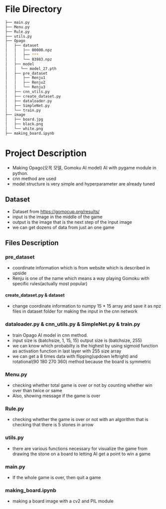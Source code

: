 # File Directory
```bash
├── main.py
├── Menu.py
├── Rule.py
├── utils.py
├── Opago
│   ├── dataset
│   │   ├── 00000.npz
│   │   ├── ***
│   │   └── 03983.npz
│   ├── model
│   │  └── model_27.pth
│   ├── pre_dataset
│   │   ├── Renju1
│   │   ├── Renju2
│   │   └── Renju3
│   ├── cnn_utils.py
│   ├── create_dataset.py
│   ├── dataloader.py
│   ├── SimpleNet.py
│   └── train.py
├── image
│   ├── board.jpg
│   ├── black.png
│   └── white.png
├── making_board.ipynb
``` 
# Project Description
- Making Opago(오목 모델, Gomoku AI model) AI with pygame module in python.   
- cnn method are used
- model structure is very simple and hyperparameter are already tuned 
## Dataset
- Dataset from https://gomocup.org/results/
- input is the image in the middle of the game
- output is the image that is the next step of the input image
- we can get dozens of data from just an one game

## Files Description
### pre_dataset
+ coordinate information which is from website which is described in upside
+ Renju is one of the name which means a way playing Gomoku with specific rules(actually most popular)
#### create_dataset.py & dataset
+ change coordinate information to numpy 15 * 15 array and save it as npz files in dataset folder for making the input in the cnn network
### dataloader.py & cnn_utils.py & SimpleNet.py & train.py
- train Opago AI model in cnn method.
- input size is (batchsize, 1, 15, 15) output size is (batchsize, 255) 
- we can know which probabilty is the highest by using sigmoid function as activation function in last layer with 255 size array
- we can get a 8 times data with flipping(updown leftright) and rotational(90 180 270 360) method because the board is symmetric
### Menu.py
- checking  whether total game is over or not by counting whether win over than twice or same
- Also, showing message if the game is over
### Rule.py
- checking  whether the game is over or not with an algorithm that is checking that there is 5 stones in arrow
### utils.py
- there are various functions necessary for visualize the game from drawing the stone on a board to letting AI get a point to win a game
### main.py 
- If the whole game is over, then quit a game
### making_board.ipynb
- making a board image with a cv2 and PIL module
